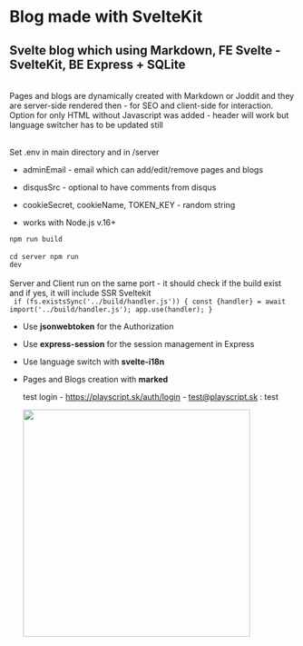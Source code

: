 # Blog made with SvelteKit

## Svelte blog which using Markdown, FE Svelte - SvelteKit, BE Express + SQLite

<br/>
Pages and blogs are dynamically created with Markdown or Joddit and they are server-side rendered then - for SEO and client-side for interaction. Option for only HTML without Javascript was added - header will work but language switcher has to be updated still
<br/><br/>

Set .env in main directory and in /server

- adminEmail - email which can add/edit/remove pages and blogs
- disqusSrc - optional to have comments from disqus
- cookieSecret, cookieName, TOKEN_KEY - random string

- works with Node.js v.16+

<code>npm run build</code>
<br/><br/>
<code>cd server npm run dev</code>
<br/><br/>
Server and Client run on the same port - it should check if the build exist and if yes, it will include SSR Sveltekit
<br/>
` if (fs.existsSync('../build/handler.js')) { const {handler} = await import('../build/handler.js'); app.use(handler); }`

- Use **jsonwebtoken** for the Authorization
- Use **express-session** for the session management in Express
- Use language switch with **svelte-i18n**
- Pages and Blogs creation with **marked**
  <br>

  test login - https://playscript.sk/auth/login - test@playscript.sk : test
  <br>

  <img width="400" src="https://res.cloudinary.com/dnpgh1vhi/image/upload/v1669123043/screenshot_2022-11-22_o_14.16.09_fofgol.png">
